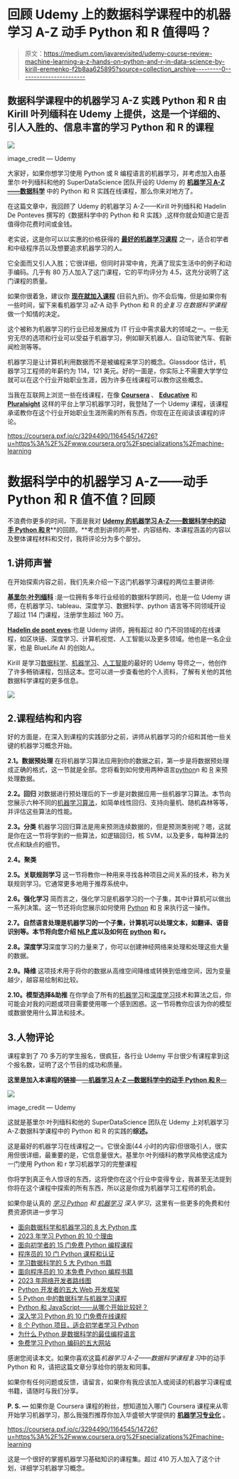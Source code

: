 # 回顾 Udemy 上的数据科学课程中的机器学习 A-Z 动手 Python 和 R 值得吗？

> 原文：<https://medium.com/javarevisited/udemy-course-review-machine-learning-a-z-hands-on-python-and-r-in-data-science-by-kirill-eremenko-f2b8aa625895?source=collection_archive---------0----------------------->

## 数据科学课程中的机器学习 A-Z 实践 Python 和 R 由 Kirill 叶列缅科在 Udemy 上提供，这是一个详细的、引人入胜的、信息丰富的学习 Python 和 R 的课程

[![](img/11b601997252cd866b29355fee922642.png)](https://click.linksynergy.com/deeplink?id=JVFxdTr9V80&mid=39197&murl=https%3A%2F%2Fwww.udemy.com%2Fcourse%2Fmachinelearning%2F)

image_credit — Udemy

大家好，如果你想学习使用 Python 或 R 编程语言的机器学习，并考虑加入由基里尔·叶列缅科和他的 SuperDataScience 团队开设的 Udemy 的 [**机器学习 A-Z——数据科学**](https://click.linksynergy.com/deeplink?id=JVFxdTr9V80&mid=39197&murl=https%3A%2F%2Fwww.udemy.com%2Fcourse%2Fmachinelearning%2F) 中的 Python 和 R 实践在线课程，那么你来对地方了。

在这篇文章中，我回顾了 Udemy 的机器学习 A-Z——Kirill 叶列缅科和 Hadelin De Ponteves 撰写的《数据科学中的 Python 和 R 实践》,这样你就会知道它是否值得你花费时间或金钱。

老实说，这是你可以以实惠的价格获得的 [**最好的机器学习课程**](/javarevisited/top-10-machine-learning-and-data-science-certifications-and-training-courses-for-beginners-and-a6308497b764) 之一，适合初学者和中级程序员以及想要追求机器学习的人。

它全面而又引人入胜；它很详细，但同时非常中肯，充满了现实生活中的例子和动手编码。几乎有 80 万人加入了这门课程，它的平均评分为 4.5，这充分说明了这门课程的质量。

如果你很着急，建议你 [**现在就加入课程**](https://click.linksynergy.com/deeplink?id=JVFxdTr9V80&mid=39197&murl=https%3A%2F%2Fwww.udemy.com%2Fcourse%2Fmachinelearning%2F) (目前九折)。你不会后悔，但是如果你有一些时间，留下来看机器学习 aZ-A 动手 Python 和 R 的*全复习* *在数据科学课程*做一个知情的决定。

这个被称为机器学习的行业已经发展成为 IT 行业中需求最大的领域之一。一些无穷无尽的选项和行业可以受益于机器学习，例如聊天机器人、自动驾驶汽车、假新闻检测等等。

机器学习是让计算机利用数据而不是被编程来学习的概念。Glassdoor 估计，机器学习工程师的年薪约为 114，121 美元。好的一面是，你实际上不需要大学学位就可以在这个行业开始职业生涯，因为许多在线课程可以教你这些概念。

当我在互联网上浏览一些在线课程，在像 [**Coursera**](https://coursera.pxf.io/c/3294490/1164545/14726?u=https%3A%2F%2Fwww.coursera.org%2F) 、 [**Educative**](https://www.educative.io/subscription?affiliate_id=5073518643380224) 和 [**Pluralsight**](https://pluralsight.pxf.io/c/1193463/424552/7490?u=https%3A%2F%2Fwww.pluralsight.com%2Flearn) 这样的平台上学习机器学习时，我登陆了一个 Udemy 课程，该课程承诺教你在这个行业开始职业生涯所需的所有东西，你现在正在阅读该课程的评论。

<https://coursera.pxf.io/c/3294490/1164545/14726?u=https%3A%2F%2Fwww.coursera.org%2Fspecializations%2Fmachine-learning>  

# 数据科学中的机器学习 A-Z——动手 Python 和 R 值不值？回顾

不浪费你更多的时间，下面是我对 [**Udemy 的机器学习 A-Z——数据科学中的动手 Python 和 R**](https://click.linksynergy.com/deeplink?id=JVFxdTr9V80&mid=39197&murl=https%3A%2F%2Fwww.udemy.com%2Fcourse%2Fmachinelearning%2F)**的回顾。**考虑到讲师的声誉、内容结构、本课程涵盖的内容以及整体课程材料和交付，我将评论分为多个部分。

## 1.讲师声誉

在开始探索内容之前，我们先来介绍一下这门机器学习课程的两位主要讲师:

[**基里尔·叶列缅科**](https://click.linksynergy.com/deeplink?id=JVFxdTr9V80&mid=39197&murl=https%3A%2F%2Fwww.udemy.com%2Fuser%2Fkirilleremenko%2F) :是一位拥有多年行业经验的数据科学顾问，也是一位 Udemy 讲师，在机器学习、tableau、深度学习、数据科学、python 语言等不同领域开设了超过 114 门课程，注册学生超过 160 万。

[**Hadelin de pont eves**](https://www.udemy.com/user/hadelin-de-ponteves/):也是 Udemy 讲师，拥有超过 80 门不同领域的在线课程，如区块链、深度学习、计算机视觉、人工智能以及更多领域。他也是一名企业家，也是 BlueLife AI 的创始人。

Kirill 是学习[数据科学](/javarevisited/my-favorite-data-science-and-machine-learning-courses-from-coursera-udemy-and-pluralsight-eafc73acc73f)、[机器学习](/javarevisited/top-10-machine-learning-and-data-science-certifications-and-training-courses-for-beginners-and-a6308497b764)、[人工智能](/javarevisited/7-best-courses-to-learn-artificial-intelligence-in-2020-26d59d62f6fe)的最好的 Udemy 导师之一，他创作了许多畅销课程，包括这本。您可以进一步查看他的个人资料，了解有关他的其他数据科学课程的更多信息。

[![](img/40a632c0ca64d99874aa654a6d1bc702.png)](https://click.linksynergy.com/deeplink?id=JVFxdTr9V80&mid=39197&murl=https%3A%2F%2Fwww.udemy.com%2Fuser%2Fkirilleremenko%2F)

## 2.课程结构和内容

好的方面是，在深入到课程的实践部分之前，讲师从机器学习的介绍和其他一些关键的机器学习概念开始。

**2.1。数据预处理**
在将机器学习算法应用到你的数据之前，第一步是将数据预处理成正确的格式，这一节就是全部。您将看到如何使用两种语言[python](https://javarevisited.blogspot.com/2019/09/5-websites-to-learn-python-for-free.html)n 和 [R](/javarevisited/10-best-r-programming-courses-for-data-science-and-statistics-8f84ebec4974) 来预处理数据。

**2.2。回归**
对数据进行预处理后的下一步是对数据应用一些机器学习算法。本节向您展示六种不同的[机器学习算法](/javarevisited/5-machine-learning-algorithms-every-data-scientists-should-learn-de467fd2e444)，如简单线性回归、支持向量机、随机森林等等，并评估这些算法的性能。

**2.3。分类**
机器学习回归算法是用来预测连续数据的，但是预测类别呢？嗯，这就是你在这一节将学到的一些算法，如逻辑回归，核 SVM，以及更多，每种算法的优点和缺点的细节。

**2.4。聚类**

**2.5。关联规则学习**
这一节将教你一种用来寻找各种项目之间关系的技术，称为关联规则学习。它通常更多地用于推荐系统中。

**2.6。强化学习**
简而言之，强化学习是机器学习的一个子集，其中计算机可以做出一系列决策。这一节还将向您展示如何使用 [Python](/javarevisited/10-best-python-certification-courses-from-coursera-4576890eb6b3) 和 [R](/javarevisited/top-5-free-courses-to-learn-r-programming-for-data-science-and-statistics-in-2020-305bf1c6f24e) 来执行这一操作。

**2.7。自然语言处理是机器学习的一个子集，计算机可以处理文本，如翻译、语音识别等。本节将向您介绍 [NLP 库](/javarevisited/10-best-nlp-natural-language-processing-with-python-courses-for-beginners-bfe526c6b0b2)以及如何在 [python](/swlh/5-free-python-courses-for-beginners-to-learn-online-e1ca90687caf) 和 r。**

**2.8。深度学习**深度学习的力量来了，你可以创建神经网络来处理和处理这些大量的数据。

**2.9。降维**
这项技术用于将你的数据从高维空间降维或转换到低维空间，因为变量越少，越容易绘制和比较。

**2.10。模型选择&助推**
在你学会了所有的[机器学习](/javarevisited/10-free-machine-learning-courses-for-beginners-181f83b4c816)和[深度学习](/javarevisited/10-free-deep-learning-courses-for-beginners-37b5de61f8dc)技术和算法之后，你可能会对我的问题或项目需要使用哪一个感到困惑。这一节将教你应该为你的模型或数据使用什么算法和技术。

## 3.人物评论

课程拿到了 70 多万的学生报名，很疯狂，各行业 Udemy 平台很少有课程拿到这个报名数，证明了这个节目的成功和质量。

**这里是加入本课程的链接**—[—**机器学习 A-Z —数据科学中的动手 Python 和 R**—](https://click.linksynergy.com/deeplink?id=JVFxdTr9V80&mid=39197&murl=https%3A%2F%2Fwww.udemy.com%2Fcourse%2Fmachinelearning%2F)

[![](img/11b601997252cd866b29355fee922642.png)](https://click.linksynergy.com/deeplink?id=JVFxdTr9V80&mid=39197&murl=https%3A%2F%2Fwww.udemy.com%2Fcourse%2Fmachinelearning%2F)

image_credit — Udemy

这就是基里尔·叶列缅科和他的 SuperDataScience 团队在 Udemy 上对机器学习 A-Z:数据科学课程中的 Python 和 R 的实践的**综述。**

这是最好的机器学习在线课程之一。它很全面(44 小时的内容)但很吸引人，很实用但很详细，最重要的是，它信息量很大。基里尔·叶列缅科的教学风格使这成为一门使用 Python 和 r 学习机器学习的完整课程

你将学到真正令人惊讶的东西，这将使你在这个行业中变得专业，我甚至无法提到你将在这个课程中探索的所有东西，所以这是你成为机器学习工程师的机会。

如果你是认真的 [*学习 Python*](/javarevisited/10-best-python-certification-courses-from-coursera-4576890eb6b3) *和* [*机器学习*](/javarevisited/10-free-machine-learning-courses-for-beginners-181f83b4c816) *深入学习*，这里有一些更多的免费和付费资源供进一步学习

*   [面向数据科学和机器学习的 8 大 Python 库](https://javarevisited.blogspot.com/2018/10/top-8-python-libraries-for-data-science-machine-learning.html)
*   [2023 年学习 Python 的 10 个理由](https://javarevisited.blogspot.com/2018/05/10-reasons-to-learn-python-programming.html)
*   [面向初学者的 15 门免费 Python 编程课程](/swlh/5-free-python-courses-for-beginners-to-learn-online-e1ca90687caf)
*   [程序员的 10 门 Python 课程和认证](https://javarevisited.blogspot.com/2020/02/10-best-coursera-courses--for-python.html)
*   [学习数据科学的 5 大 Python 书籍](https://javarevisited.blogspot.com/2019/08/top-5-python-books-for-data-science-and-machine-learning.html)
*   [面向程序员的 10 本免费 Python 编程书籍](http://www.java67.com/2017/05/top-7-free-python-programming-books-pdf-online-download.html)
*   [2023 年网络开发者路线图](https://hackernoon.com/the-2019-web-developer-roadmap-ab89ac3c380e)
*   [Python 开发者的五大 Web 开发框架](https://javarevisited.blogspot.com/2019/04/top-5-python-web-development-frameworks.html)
*   [5 Python 中的数据科学与机器学习课程](https://javarevisited.blogspot.com/2018/03/top-5-data-science-and-machine-learning-online-courses-to-learn-online.html)
*   [Python 和 JavaScript——从哪个开始比较好？](https://javarevisited.blogspot.com/2019/05/python-vs-javascript-which-programming-language-beginners-should-learn.html)
*   [深入学习 Python 的 10 门免费在线课程](https://javarevisited.blogspot.com/2018/12/10-free-python-courses-for-programmers.html)
*   [8 个 Python 项目，适合初学者学习 Python](/javarevisited/8-projects-you-can-buil-to-learn-python-in-2020-251dd5350d56)
*   [为什么 Python 是数据科学的最佳编程语言](https://javarevisited.blogspot.com/2020/05/why-python-is-best-programming-language.html)
*   [免费学习 Python 编码的五大网站](https://javarevisited.blogspot.com/2019/09/5-websites-to-learn-python-for-free.html)

感谢您阅读本文。如果你喜欢这篇*机器学习 A-Z——数据科学课程复习*中的动手 Python 和 R，请把这篇文章分享给你的朋友和同事。

如果你有任何问题或反馈，请留言，如果你有我应该加入或阅读的机器学习课程或书籍，请随时与我们分享。

**P. S. —** 如果你是 Coursera 课程的粉丝，想知道加入哪门 Coursera 课程来从零开始学习机器学习，那么我强烈推荐你加入华盛顿大学提供的 [**机器学习专业化**](https://coursera.pxf.io/c/3294490/1164545/14726?u=https%3A%2F%2Fwww.coursera.org%2Fspecializations%2Fmachine-learning) 。

<https://coursera.pxf.io/c/3294490/1164545/14726?u=https%3A%2F%2Fwww.coursera.org%2Fspecializations%2Fmachine-learning>  

这是一个很好的掌握机器学习基础知识的课程集。超过 410 万人加入了这个计划，详细学习机器学习概念。
